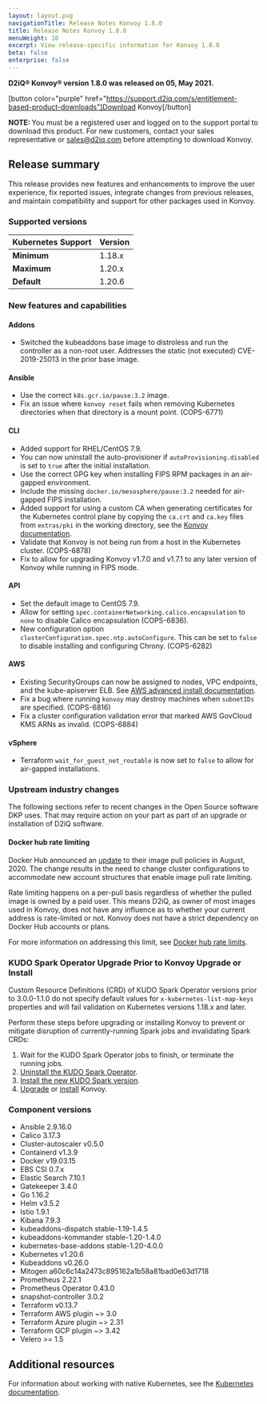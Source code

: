 ```yaml
---
layout: layout.pug
navigationTitle: Release Notes Konvoy 1.8.0
title: Release Notes Konvoy 1.8.0
menuWeight: 10
excerpt: View release-specific information for Konvoy 1.8.0
beta: false
enterprise: false
---
```


<!-- markdownlint-disable MD034 -->

**D2iQ&reg; Konvoy&reg; version 1.8.0 was released on 05, May 2021.**

[button color="purple" href="https://support.d2iq.com/s/entitlement-based-product-downloads"]Download Konvoy[/button]

<p class="message--note"><strong>NOTE: </strong>You must be a registered user and logged on to the support portal to download this product. For new customers, contact your sales representative or <a href="mailto:sales@d2iq.com">sales@d2iq.com</a> before attempting to download Konvoy.</p>

## Release summary

This release provides new features and enhancements to improve the user experience, fix reported issues, integrate changes from previous releases, and maintain compatibility and support for other packages used in Konvoy.

### Supported versions

| Kubernetes Support | Version |
| ------------------ | ------- |
|**Minimum** | 1.18.x |
|**Maximum** | 1.20.x |
|**Default** | 1.20.6 |

### New features and capabilities

#### Addons

- Switched the kubeaddons base image to distroless and run the controller as a non-root user. Addresses the static (not executed) CVE-2019-25013 in the prior base image.

#### Ansible

- Use the correct `k8s.gcr.io/pause:3.2` image.
- Fix an issue where `konvoy reset` fails when removing Kubernetes directories when that directory is a mount point. (COPS-6771)

#### CLI

- Added support for RHEL/CentOS 7.9.
- You can now uninstall the auto-provisioner if `autoProvisioning.disabled` is set to `true` after the initial installation.
- Use the correct GPG key when installing FIPS RPM packages in an air-gapped environment.
- Include the missing `docker.io/mesosphere/pause:3.2` needed for air-gapped FIPS installation.
- Added support for using a custom CA when generating certificates for the Kubernetes control plane by copying the `ca.crt` and `ca.key` files from `extras/pki` in the working directory, see the [Konvoy documentation][konvoy-control-plane-certificates].
- Validate that Konvoy is not being run from a host in the Kubernetes cluster. (COPS-6878)
- Fix to allow for upgrading Konvoy v1.7.0 and v1.7.1 to any later version of Konvoy while running in FIPS mode.

#### API

- Set the default image to CentOS 7.9.
- Allow for setting `spec.containerNetworking.calico.encapsulation` to `none` to disable Calico encapsulation (COPS-6836).
- New configuration option `clusterConfiguration.spec.ntp.autoConfigure`. This can be set to `false` to disable installing and configuring Chrony. (COPS-6282)

#### AWS

- Existing SecurityGroups can now be assigned to nodes, VPC endpoints, and the kube-apiserver ELB. See [AWS advanced install documentation][security-groups-configuration].
- Fix a bug where running `konvoy` may destroy machines when `subnetIDs` are specified. (COPS-6816)
- Fix a cluster configuration validation error that marked AWS GovCloud KMS ARNs as invalid. (COPS-6884)

#### vSphere

- Terraform `wait_for_guest_net_routable` is now set to `false` to allow for air-gapped installations.

### Upstream industry changes

The following sections refer to recent changes in the Open Source software DKP uses. That may require action on your part as part of an upgrade or installation of D2iQ software.

#### Docker hub rate limiting

Docker Hub announced an [update](https://www.docker.com/blog/scaling-docker-to-serve-millions-more-developers-network-egress/) to their image pull policies in August, 2020. The change results in the need to change cluster configurations to accommodate new account structures that enable image pull rate limiting.

Rate limiting happens on a per-pull basis regardless of whether the pulled image is owned by a paid user. This means D2iQ, as owner of most images used in Konvoy, does not have any influence as to whether your current address is rate-limited or not. Konvoy does not have a strict dependency on Docker Hub accounts or plans.

For more information on addressing this limit, see [Docker hub rate limits](../../operations/manage-docker-hub-rate-limits).

### KUDO Spark Operator Upgrade Prior to Konvoy Upgrade or Install

Custom Resource Definitions (CRD) of KUDO Spark Operator versions prior to 3.0.0-1.1.0 do not specify default values for `x-kubernetes-list-map-keys` properties and will fail validation on Kubernetes versions 1.18.x and later.

Perform these steps before upgrading or installing Konvoy to prevent or mitigate disruption of currently-running Spark jobs and invalidating Spark CRDs:

1. Wait for the KUDO Spark Operator jobs to finish, or terminate the running jobs.
1. [Uninstall the KUDO Spark Operator](/dkp/kommander/latest/projects/platform-services/platform-services-catalog/kudo-spark/#uninstalling-the-spark-operator).
1. [Install the new KUDO Spark version](/dkp/kommander/latest/projects/platform-services/platform-services-catalog/kudo-spark/#installation).
1. [Upgrade](../../upgrade) or [install](../../install) Konvoy.

### Component versions

- Ansible 2.9.16.0
- Calico 3.17.3
- Cluster-autoscaler v0.5.0
- Containerd v1.3.9
- Docker v19.03.15
- EBS CSI 0.7.x
- Elastic Search 7.10.1
- Gatekeeper 3.4.0
- Go 1.16.2
- Helm v3.5.2
- Istio 1.9.1
- Kibana 7.9.3
- kubeaddons-dispatch stable-1.19-1.4.5
- kubeaddons-kommander stable-1.20-1.4.0
- kubernetes-base-addons stable-1.20-4.0.0
- Kubernetes v1.20.6
- Kubeaddons v0.26.0
- Mitogen a60c6c14a2473c895162a1b58a81bad0e63d1718
- Prometheus 2.22.1
- Prometheus Operator 0.43.0
- snapshot-controller 3.0.2
- Terraform v0.13.7
- Terraform AWS plugin ~> 3.0
- Terraform Azure plugin ~> 2.31
- Terraform GCP plugin ~> 3.42
- Velero >= 1.5

## Additional resources

<!-- Add links to external documentation as needed -->

For information about working with native Kubernetes, see the [Kubernetes documentation][kubernetes-doc].

[konvoy-doc]: ../../introduction
[kubernetes-doc]: https://kubernetes.io/docs/home/
[konvoy-vsphere]: ../../install/install-vsphere
[konvoy-control-plane-certificates]: ../../networking/control-plane-certificates/
[security-groups-configuration]: ../../install/install-aws/advanced-provisioning#security-groups
